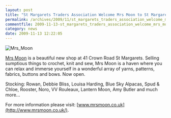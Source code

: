 ```yaml
---
layout: post
title: "St Margarets Traders Association Welcome Mrs Moon to St Margarets"
permalink: /archives/2009/11/st_margarets_traders_association_welcome_mrs_moon.html
commentfile: 2009-11-13-st_margarets_traders_association_welcome_mrs_moon
category: news
date: 2009-11-13 12:22:05
---
```


<img src="/assets/images/directory/200911130711_Mrs_Moon.jpg"  alt="Mrs_Moon" class="photo center" />

[Mrs Moon](https://stmargarets.london/directory/home_and_garden/200911130711) is a beautiful new shop at 41 Crown Road St Margarets. Selling sumptious things to crochet, knit and sew, Mrs Moon is a haven where you can relax and immerse yourself in a wonderful array of yarns, patterns, fabrics, buttons and bows. Now open.

Stocking: Rowan, Debbie Bliss, Louisa Harding, Blue Sky Alpacas, Spud & Chloe, Rooster, Noro, VV Rouleaux, Lantern Moon, Amy Butler and much more...

For more information please visit: [www.mrsmoon.co.uk](http://www.mrsmoon.co.uk/).
